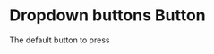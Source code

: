 <script setup>
import ButtonDropdownWrapper from '../../../../docs/.vitepress/wrappers/buttons/DropdownWrapper.vue'
</script>

# Dropdown buttons Button

The default button to press

<DemoContainer>
  <div class="flex justify-content-between">
    <button-dropdown-wrapper :dropdown="true" label="Primary"/>
    <YButtonPrimary label="Dropdown" is-dropdown="true">
      <template v-slot:dropdown>
            <a href="#">Link 1</a>
            <a href="#">Link 2</a>
            <a href="#">Link 3</a>
      </template>
    </YButtonPrimary>
  </div>
</DemoContainer>



